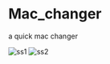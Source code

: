 # Mac_changer
a quick mac changer

![ss1](https://user-images.githubusercontent.com/109381227/209506656-662a43ea-c4dc-4946-b882-3f4747d21641.png)
![ss2](https://user-images.githubusercontent.com/109381227/209506676-3243a191-7a51-4327-a0a8-68688899cf74.png)
